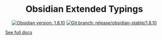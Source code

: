 <center>

# Obsidian Extended Typings

</center>

<div align="center">
    <a href="https://obsidian.md/changelog/2025-04-22-desktop-v1.8.10/"><img src="https://img.shields.io/badge/Obsidian_version-1.8.10-blue?logo=obsidian" alt="Obsidian version: 1.8.10"></a>
    <a href="https://github.com/Fevol/obsidian-typings/tree/release/obsidian-stable/1.8.10"><img src="https://img.shields.io/badge/Git_branch-release/obsidian--stable/1.8.10-red?logo=git" alt="Git branch: release/obsidian-stable/1.8.10"></a>
</div>

[See full docs](https://github.com/Fevol/obsidian-typings/blob/main/README.md)
